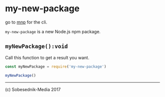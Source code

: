 # my-new-package

go to [mnp](https://www.npmjs.com/package/mnp) for the cli.

`my-new-package` is a new Node.js npm package.

## `myNewPackage():void`

Call this function to get a result you want.

```js
const myNewPackage = require('my-new-package')

myNewPackage()
```

---

(c) Sobesednik-Media 2017
